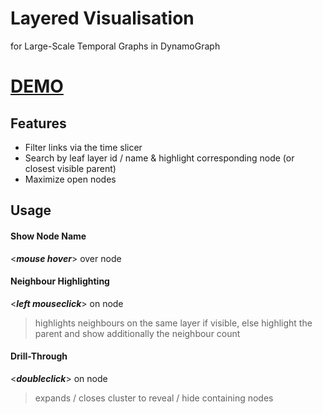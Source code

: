 # Layered Visualisation
for Large-Scale Temporal Graphs in DynamoGraph

# [DEMO](https://layered-visualisation.firebaseapp.com/)

## Features

+ Filter links via the time slicer
+ Search by leaf layer id / name & highlight corresponding node (or closest visible parent)
+ Maximize open nodes

## Usage

#### Show Node Name
<**_mouse hover_**> over node

#### Neighbour Highlighting
<**_left mouseclick_**> on node
> highlights neighbours on the same layer if visible, else highlight the parent and show additionally the neighbour count

#### Drill-Through
<**_doubleclick_**> on node
> expands / closes cluster to reveal / hide containing nodes
